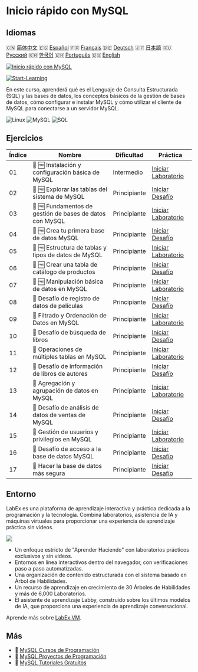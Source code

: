 # Inicio rápido con MySQL

## Idiomas

🇨🇳 [简体中文](README_zh.md) 🇪🇸 [Español](README_es.md) 🇫🇷 [Français](README_fr.md) 🇩🇪 [Deutsch](README_de.md) 🇯🇵 [日本語](README_ja.md) 🇷🇺 [Русский](README_ru.md) 🇰🇷 [한국어](README_ko.md) 🇧🇷 [Português](README_pt.md) 🇺🇸 [English](README.md) 

[![Inicio rápido con MySQL](https://cover-creator.labex.io/quick-start-with-mysql.png?lang=es)](https://labex.io/es/courses/quick-start-with-mysql)

[![Start-Learning](https://img.shields.io/badge/Start-Learning-whitesmoke?style=for-the-badge)](https://labex.io/es/courses/quick-start-with-mysql)

En este curso, aprenderá qué es el Lenguaje de Consulta Estructurada (SQL) y las bases de datos, los conceptos básicos de la gestión de bases de datos, cómo configurar e instalar MySQL y cómo utilizar el cliente de MySQL para conectarse a un servidor MySQL.

![Linux](https://img.shields.io/badge/Linux-whitesmoke?style=for-the-badge&logo=linux)
![MySQL](https://img.shields.io/badge/MySQL-whitesmoke?style=for-the-badge&logo=mysql)
![SQL](https://img.shields.io/badge/SQL-whitesmoke?style=for-the-badge&logo=sql)


## Ejercicios

|   Índice | Nombre                                                   | Dificultad   | Práctica                                                                                                                                   |
|----------|----------------------------------------------------------|--------------|--------------------------------------------------------------------------------------------------------------------------------------------|
|       01 | 📖 🆓 Instalación y configuración básica de MySQL        | Intermedio   | <a target='_blank' href='https://labex.io/es/tutorials/mysql-installation-and-basic-configuration-of-mysql-418415'>Iniciar Laboratorio</a> |
|       02 | 🎯 🆓 Explorar las tablas del sistema de MySQL           | Principiante | <a target='_blank' href='https://labex.io/es/tutorials/mysql-explore-mysql-system-tables-391702'>Iniciar Desafío</a>                       |
|       03 | 📖 🆓 Fundamentos de gestión de bases de datos con MySQL | Principiante | <a target='_blank' href='https://labex.io/es/tutorials/mysql-database-management-fundamentals-with-mysql-418414'>Iniciar Laboratorio</a>   |
|       04 | 🎯 🆓 Crea tu primera base de datos MySQL                | Principiante | <a target='_blank' href='https://labex.io/es/tutorials/mysql-create-your-first-mysql-database-418265'>Iniciar Desafío</a>                  |
|       05 | 📖 🆓 Estructura de tablas y tipos de datos de MySQL     | Principiante | <a target='_blank' href='https://labex.io/es/tutorials/mysql-mysql-table-structure-and-data-types-418307'>Iniciar Laboratorio</a>          |
|       06 | 🎯 🆓 Crear una tabla de catálogo de productos           | Principiante | <a target='_blank' href='https://labex.io/es/tutorials/mysql-create-a-product-catalog-table-418298'>Iniciar Desafío</a>                    |
|       07 | 📖 🆓 Manipulación básica de datos en MySQL              | Principiante | <a target='_blank' href='https://labex.io/es/tutorials/sql-mysql-basic-data-manipulation-418303'>Iniciar Laboratorio</a>                   |
|       08 | 🎯  Desafío de registro de datos de películas            | Principiante | <a target='_blank' href='https://labex.io/es/tutorials/mysql-record-movie-data-challenge-418302'>Iniciar Desafío</a>                       |
|       09 | 📖  Filtrado y Ordenación de Datos en MySQL              | Principiante | <a target='_blank' href='https://labex.io/es/tutorials/mysql-mysql-data-filtering-and-sorting-418305'>Iniciar Laboratorio</a>              |
|       10 | 🎯  Desafío de búsqueda de libros                        | Principiante | <a target='_blank' href='https://labex.io/es/tutorials/mysql-book-search-challenge-418297'>Iniciar Desafío</a>                             |
|       11 | 📖  Operaciones de múltiples tablas en MySQL             | Principiante | <a target='_blank' href='https://labex.io/es/tutorials/mysql-mysql-multi-table-operations-418306'>Iniciar Laboratorio</a>                  |
|       12 | 🎯  Desafío de información de libros de autores          | Principiante | <a target='_blank' href='https://labex.io/es/tutorials/mysql-author-book-information-challenge-418296'>Iniciar Desafío</a>                 |
|       13 | 📖  Agregación y agrupación de datos en MySQL            | Principiante | <a target='_blank' href='https://labex.io/es/tutorials/mysql-mysql-data-aggregation-and-grouping-418304'>Iniciar Laboratorio</a>           |
|       14 | 🎯  Desafío de análisis de datos de ventas de MySQL      | Principiante | <a target='_blank' href='https://labex.io/es/tutorials/mysql-mysql-sales-data-analysis-challenge-418301'>Iniciar Desafío</a>               |
|       15 | 📖  Gestión de usuarios y privilegios en MySQL           | Principiante | <a target='_blank' href='https://labex.io/es/tutorials/mysql-mysql-user-and-privileges-management-418308'>Iniciar Laboratorio</a>          |
|       16 | 🎯  Desafío de acceso a la base de datos MySQL           | Principiante | <a target='_blank' href='https://labex.io/es/tutorials/mysql-mysql-database-access-challenge-418300'>Iniciar Desafío</a>                   |
|       17 | 🎯  Hacer la base de datos más segura                    | Principiante | <a target='_blank' href='https://labex.io/es/tutorials/mysql-make-database-more-secure-391535'>Iniciar Desafío</a>                         |

## Entorno

LabEx es una plataforma de aprendizaje interactiva y práctica dedicada a la programación y la tecnología. Combina laboratorios, asistencia de IA y máquinas virtuales para proporcionar una experiencia de aprendizaje práctica sin videos.

![](https://tutorial-screenshot.getvm.io/images/vm-1725247253.png)

- Un enfoque estricto de "Aprender Haciendo" con laboratorios prácticos exclusivos y sin videos.
- Entornos en línea interactivos dentro del navegador, con verificaciones paso a paso automatizadas.
- Una organización de contenido estructurada con el sistema basado en Árbol de Habilidades.
- Un recurso de aprendizaje en crecimiento de 30 Árboles de Habilidades y más de 6,000 Laboratorios.
- El asistente de aprendizaje Labby, construido sobre los últimos modelos de IA, que proporciona una experiencia de aprendizaje conversacional.

Aprende más sobre [LabEx VM](https://support.labex.io/using-labex/virtual-machine).

## Más

- 🔗 [MySQL Cursos de Programación](https://github.com/labex-labs/awesome-programming-courses)
- 🔗 [MySQL Proyectos de Programación](https://github.com/labex-labs/awesome-programming-projects)
- 🔗 [MySQL Tutoriales Gratuitos](https://github.com/labex-labs/mysql-free-tutorials)

